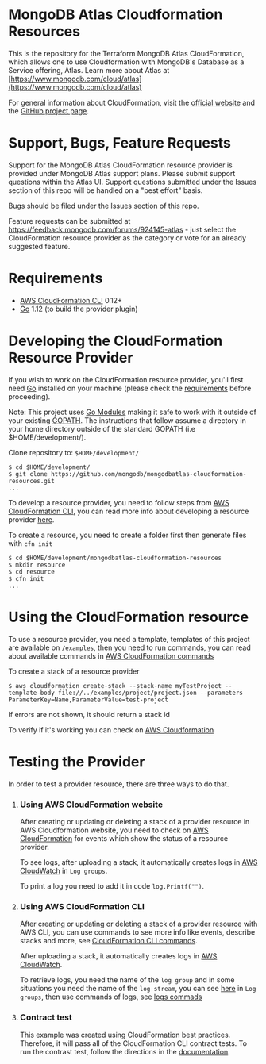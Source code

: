 # MongoDB Atlas Cloudformation Resources

This is the repository for the Terraform MongoDB Atlas CloudFormation, which allows one to use Cloudformation with MongoDB's Database as a Service offering, Atlas.
Learn more about Atlas at  [https://www.mongodb.com/cloud/atlas](https://www.mongodb.com/cloud/atlas)

For general information about CloudFormation, visit the [official website](https://aws.amazon.com/cloudformation) and the [GitHub project page](https://github.com/aws-cloudformation/).

# Support, Bugs, Feature Requests

Support for the MongoDB Atlas CloudFormation resource provider is provided under MongoDB Atlas support plans. Please submit support questions within the Atlas UI. Support questions submitted under the Issues section of this repo will be handled on a "best effort" basis.    

Bugs should be filed under the Issues section of this repo.

Feature requests can be submitted at https://feedback.mongodb.com/forums/924145-atlas - just select the CloudFormation resource provider as the category or vote for an already suggested feature.

# Requirements
- [AWS CloudFormation CLI](https://github.com/aws-cloudformation/cloudformation-cli) 0.12+
- [Go](https://golang.org/doc/install) 1.12 (to build the provider plugin)

# Developing the CloudFormation Resource Provider

If you wish to work on the CloudFormation resource provider, you'll first need [Go](https://golang.org/doc/install) installed on your machine (please check the [requirements](#Requirements) before proceeding).

Note: This project uses [Go Modules](https://blog.golang.org/using-go-modules) making it safe to work with it outside of your existing [GOPATH](https://golang.org/doc/code.html#GOPATH). The instructions that follow assume a directory in your home directory outside of the standard GOPATH (i.e $HOME/development/).

Clone repository to: `$HOME/development/`

```
$ cd $HOME/development/
$ git clone https://github.com/mongodb/mongodbatlas-cloudformation-resources.git
...
```

To develop a resource provider, you need to follow steps from [AWS CloudFormation CLI](https://github.com/aws-cloudformation/cloudformation-cli), you can read more info about developing a resource provider [here](https://docs.aws.amazon.com/cloudformation-cli/latest/userguide/what-is-cloudformation-cli.html).

To create a resource, you need to create a folder first then generate files with `cfn init`

```
$ cd $HOME/development/mongodbatlas-cloudformation-resources
$ mkdir resource
$ cd resource
$ cfn init
...
```

# Using the CloudFormation resource

To use a resource provider, you need a template, templates of this project are available on `/examples`, then you need to run commands, you can read about available commands in [AWS CloudFormation commands](https://docs.aws.amazon.com/cli/latest/reference/cloudformation/index.html)

To create a stack of a resource provider

```
$ aws cloudformation create-stack --stack-name myTestProject --template-body file://../examples/project/project.json --parameters ParameterKey=Name,ParameterValue=test-project
```
If errors are not shown, it should return a stack id

To verify if it's working you can check on [AWS Cloudformation](https://console.aws.amazon.com/cloudformation)

# Testing the Provider

In order to test a provider resource, there are three ways to do that.

1. ### Using AWS CloudFormation website

   After creating or updating or deleting a stack of a provider resource in AWS Cloudformation website, you need to check on [AWS CloudFormation](https://console.aws.amazon.com/cloudformation) for events which show the status of a resource provider.
      
   To see logs, after uploading a stack, it automatically creates logs in [AWS CloudWatch](https://console.aws.amazon.com/cloudwatch) in `Log groups`.
      
   To print a log you need to add it in code `log.Printf("")`.
   
2.  ### Using AWS CloudFormation CLI
    
    After creating or updating or deleting a stack of a provider resource with AWS CLI, you can use commands to see more info like events, describe stacks and more, see [CloudFormation CLI commands](https://docs.aws.amazon.com/cli/latest/reference/cloudformation/index.html).
        
    After uploading a stack, it automatically creates logs in [AWS CloudWatch](https://aws.amazon.com/cloudwatch/).
        
    To retrieve logs, you need the name of the `log group` and in some situations you need the name of the `log stream`, you can see [here](https://aws.amazon.com/cloudwatch/) in `Log groups`, then use commands of logs, see [logs commads](https://docs.aws.amazon.com/cli/latest/reference/logs/index.html)

    
3.  ### Contract test

    This example was created using CloudFormation best practices. Therefore, it will pass all of the CloudFormation CLI contract tests.
    To run the contrast test, follow the directions in the 
    [documentation](https://docs.aws.amazon.com/cloudformation-cli/latest/userguide/resource-type-cli-test.html).
